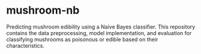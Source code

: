 # mushroom-nb
Predicting mushroom edibility using a Naive Bayes classifier. This repository contains the data preprocessing, model implementation, and evaluation for classifying mushrooms as poisonous or edible based on their characteristics.

